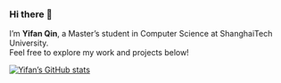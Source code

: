 ### Hi there 👋

I’m **Yifan Qin**, a Master’s student in Computer Science at ShanghaiTech University.  
Feel free to explore my work and projects below!

[![Yifan’s GitHub stats](https://github-readme-stats.vercel.app/api?username=nick-yf)](https://github.com/anuraghazra/github-readme-stats)


<!--
**nick-yf/nick-yf** is a ✨ _special_ ✨ repository because its `README.md` (this file) appears on your GitHub profile.

Here are some ideas to get you started:

- 🔭 I’m currently working on ...
- 🌱 I’m currently learning ...
- 👯 I’m looking to collaborate on ...
- 🤔 I’m looking for help with ...
- 💬 Ask me about ...
- 📫 How to reach me: ...
- 😄 Pronouns: ...
- ⚡ Fun fact: ...
-->
